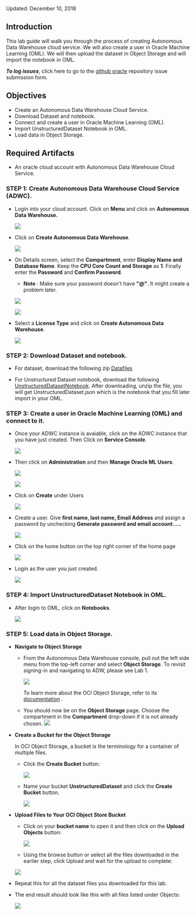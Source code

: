 Updated: December 10, 2018

## Introduction

This lab guide will walk you through the process of creating Autonomous Data Warehouse cloud service. We will also create a user in Oracle Machine Learning (OML). We will then upload the dataset in Object Storage and will import the notebook in OML.

**_To log issues_**, click here to go to the [github oracle](https://github.com/oracle/learning-library/issues/new) repository issue submission form.

## Objectives

- Create an Autonomous Data Warehouse Cloud Service.
- Download Dataset and notebook.
- Connect and create a user in Oracle Machine Learning (OML).
- Import UnstructuredDataset Notebook in OML. 
- Load data in Object Storage.


## Required Artifacts

- An oracle cloud account with Autonomous Data Warehouse Cloud Service.

### **STEP 1**: Create Autonomous Data Warehouse Cloud Service (ADWC).


- Login into your cloud account. Click on **Menu** and click on **Autonomous Data Warehouse.**

    ![](images/UnstructuredData/compute8.png)

- Click on **Create Autonomous Data Warehouse**.

    ![](images/UnstructuredData/compute9.png)

- On Details screen, select the **Compartment**, enter **Display Name and Database Name**. Keep the **CPU Core Count and Storage** as **1**. Finally enter the **Password** and **Confirm Password**.

    - **Note** : Make sure your password doesn't have **"@"**. It might create a problem later.
    
    ![](images/UnstructuredData/compute10.png)
    
    ![](images/UnstructuredData/compute10-2.png)

- Select a **License Type** and click on **Create Autonomous Data Warehouse**.
    
    ![](images/UnstructuredData/compute11.png)
    
### **STEP 2**: Download Dataset and notebook.  
    
- For dataset, download the following zip [Datafiles](images/UnstructuredData/DataFiles.zip)

- For Unstructured Dataset notebook, download the following [UnstructuredDatasetNotebook](images/UnstructuredData/UnstructuredDataset.json.zip). After downloading, unzip the file, you will get UnstructuredDataset.json which is the notebook that you fill later import in your OML.


### **STEP 3**: Create a user in Oracle Machine Learning (OML) and connect to it.

- Once your ADWC instance is avaiable, click on the ADWC instance that you have just created. Then Click on **Service Console**. 

    ![](images/UnstructuredData/serviceconsole.png)

- Then click on **Administration** and then **Manage Oracle ML Users**.

    ![](images/UnstructuredData/administration.png)
    
    ![](images/UnstructuredData/managemlusers.png)
    
- Click on **Create** under Users

    ![](images/UnstructuredData/createomluser.png)

- Create a user. Give **first name, last name, Email Address** and assign a password by unchecking **Generate password and email account.....**
    
    ![](images/UnstructuredData/createuser.png)

- Click on the home button on the top right corner of the home page 

    ![](images/UnstructuredData/homeoml.png)

- Login as the user you just created. 

    ![](images/UnstructuredData/loginoml.png)
  
    
### **STEP 4**: Import UnstructuredDataset Notebook in OML. 

- After login to OML, click on **Notebooks**.
    
    ![](images/UnstructuredData/notebook.png)

### **STEP 5**: Load data in Object Storage. 


- **Navigate to Object Storage**

    - From the Autonomous Data Warehouse console, pull out the left side menu from the top-left corner and select **Object Storage**. To revisit signing-in and navigating to ADW, please see Lab 1.

      ![](images/300/snap0014294.jpg)

      To learn more about the OCI Object Storage, refer to its <a href="https://docs.us-phoenix-1.oraclecloud.com/Content/GSG/Tasks/addingbuckets.htm" target="_blank">documentation</a> .

    - You should now be on the **Object Storage** page. Choose the compartment in the **Compartment** drop-down if it is not already chosen.
    ![](images/300/snap0014298.jpg)

- **Create a Bucket for the Object Storage**

   In OCI Object Storage, a bucket is the terminology for a container of multiple files.

    - Click the **Create Bucket** button:

      ![](images/300/snap0014299.jpg)

    - Name your bucket **UnstructuredDataset** and click the **Create Bucket** button.

      ![](images/UnstructuredData/UnstructuredDS_OS.png)

- **Upload Files to Your OCI Object Store Bucket**

    - Click on your **bucket name** to open it and then click on the **Upload Objects** button:

      ![](images/UnstructuredData/upload.png)

    - Using the browse button or select all the files downloaded in the earlier step, click Upload and wait for the upload to complete:

    ![](images/300/snap0014303.jpg)

-   Repeat this for all the dataset files you downloaded for this lab.

-   The end result should look like this with all files listed under Objects:

    ![](images/UnstructuredData/endresult.png)

 
